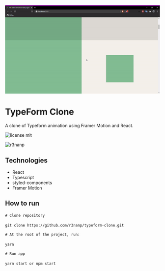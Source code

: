 <div align="center">
  <img src="./.github/front.gif">
</div>

# TypeForm Clone
A clone of Typeform animation using Framer Motion and React.<br/>

![license mit](https://img.shields.io/github/license/r3nanp/mercadolivre-clone?color=blue&logo=github)

![r3nanp](https://img.shields.io/badge/r3nanp-typeform--clone-blue)

## Technologies
* React
* Typescript
* styled-components
* Framer Motion

## How to run

```
# Clone repository

git clone https://github.com/r3nanp/typeform-clone.git
```

```
# At the root of the project, run:

yarn
```

```
# Run app

yarn start or npm start
```

<!-- ### Link
[Website]() -->

